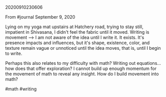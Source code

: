 20200910230606

From #journal September 9, 2020

Lying on my yoga mat upstairs at Hatchery road, trying to stay still, impatient in Shivasana, I didn't feel the fabric until it moved. Writing is movement --> I am not aware of the idea until I write it. It exists. It's presence impacts and influences, but it's shape, existence, color, and texture remain vague or unnoticed until the idea moves, that is, until I begin to write.

Perhaps this also relates to my difficulty with math? Writing out equations… how does that offer exploration? I cannot build up enough momentum for the movement of math to reveal any insight. How do I build movement into math?

#math #writing